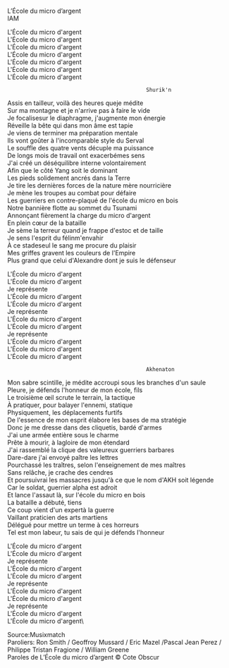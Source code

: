 L’École du micro d’argent\
IAM


L'École du micro d'argent\
L'École du micro d'argent\
L'École du micro d'argent\
L'École du micro d'argent\
L'École du micro d'argent\
L'École du micro d'argent\
L'École du micro d'argent


                                                Shurik'n

Assis en tailleur, voilà des heures queje médite\
Sur ma montagne et je n'arrive pas à faire le vide\
Je focalisesur le diaphragme, j'augmente mon énergie\
Réveille la bête qui dans mon âme est tapie\
Je viens de terminer ma préparation mentale\
Ils vont goûter à l'incomparable style du Serval\
Le souffle des quatre vents décuple ma puissance\
De longs mois de travail ont exacerbémes sens\
J'ai créé un déséquilibre interne volontairement\
Afin que le côté Yang soit le dominant\
Les pieds solidement ancrés dans la Terre\
Je tire les dernières forces de la nature mère nourricière\
Je mène les troupes au combat pour défaire\
Les guerriers en contre-plaqué de l'école du micro en bois\
Notre bannière flotte au sommet du Tsunami\
Annonçant fièrement la charge du micro d'argent\
En plein cœur de la bataille\
Je sème la terreur quand je frappe d'estoc et de taille\
Je sens l'esprit du félinm'envahir\
À ce stadeseul le sang me procure du plaisir\
Mes griffes gravent les couleurs de l'Empire\
Plus grand que celui d'Alexandre dont je suis le défenseur


L'École du micro d'argent\
L'École du micro d'argent\
Je représente\
L'École du micro d'argent\
L'École du micro d'argent\
Je représente\
L'École du micro d'argent\
L'École du micro d'argent\
Je représente\
L'École du micro d'argent\
L'École du micro d'argent\
L'École du micro d'argent


                                                Akhenaton
Mon sabre scintille, je médite accroupi sous les branches d'un saule\
Pleure, je défends l'honneur de mon école, fils\
Le troisième œil scrute le terrain, la tactique\
À pratiquer, pour balayer l'ennemi, statique\
Physiquement, les déplacements furtifs\
De l'essence de mon esprit élabore les bases de ma stratégie\
Donc je me dresse dans des cliquetis, bardé d'armes\
J'ai une armée entière sous le charme\
Prête à mourir, à lagloire de mon étendard\
J'ai rassemblé la clique des valeureux guerriers barbares\
Dare-dare j'ai envoyé paître les lettres\
Pourchassé les traîtres, selon l'enseignement de mes maîtres\
Sans relâche, je crache des cendres\
Et poursuivrai les massacres jusqu'à ce que le nom d'AKH soit légende\
Car le soldat, guerrier alpha est adroit\
Et lance l'assaut là, sur l'école du micro en bois\
La bataille a débuté, tiens\
Ce coup vient d'un expertà la guerre\
Vaillant praticien des arts martiens\
Délégué pour mettre un terme à ces horreurs\
Tel est mon labeur, tu sais de qui je défends l'honneur


L'École du micro d'argent\
L'École du micro d'argent\
Je représente\
L'École du micro d'argent\
L'École du micro d'argent\
Je représente\
L'École du micro d'argent\
L'École du micro d'argent\
Je représente\
L'École du micro d'argent\
L'École du micro d'argent\


Source:Musixmatch\
Paroliers: Ron Smith / Geoffroy Mussard / Eric Mazel /Pascal Jean Perez / Philippe Tristan Fragione / William Greene\
Paroles de L’École du micro d’argent © Cote Obscur
